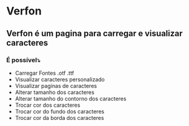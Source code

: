 # Verfon 
## Verfon é um pagina para carregar e visualizar caracteres
### É possível⤵️
* Carregar Fontes .otf .ttf
* Visualizar caracteres personalizado
* Visualizar paginas de caracteres
* Alterar tamanho dos caracteres 
* Alterar tamanho do contorno dos caracteres 
* Trocar cor dos caracteres
* Trocar cor do fundo dos caracteres
* Trocar cor da borda dos caracteres
